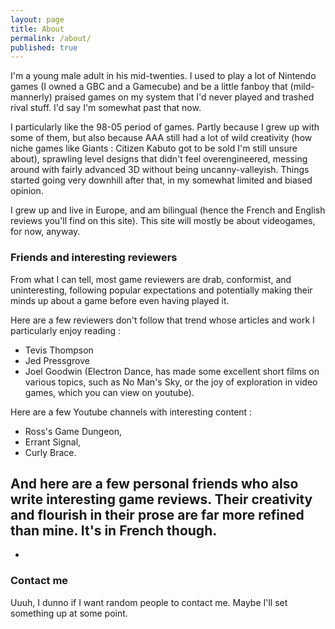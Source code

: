 ```yaml
---
layout: page
title: About
permalink: /about/
published: true
---
```


I'm a young male adult in his mid-twenties. I used to play a lot of Nintendo games (I owned a GBC and a Gamecube) and be a little fanboy that (mild-mannerly) praised games on my system that I'd never played and trashed rival stuff. I'd say I'm somewhat past that now. 

I particularly like the 98-05 period of games. Partly because I grew up with some of them, but also because AAA still had a lot of wild creativity (how niche games like Giants : Citizen Kabuto got to be sold I'm still unsure about), sprawling level designs that didn't feel overengineered, messing around with fairly advanced 3D without being uncanny-valleyish. Things started going very downhill after that, in my somewhat limited and biased opinion.

I grew up and live in Europe, and am bilingual (hence the French and English reviews you'll find on this site). This site will mostly be about videogames, for now, anyway.

### Friends and interesting reviewers

From what I can tell, most game reviewers are drab, conformist, and uninteresting, following popular expectations and potentially making their minds up about a game before even having played it.

Here are a few reviewers don't follow that trend whose articles and work I particularly enjoy reading :

- Tevis Thompson
- Jed Pressgrove
- Joel Goodwin (Electron Dance, has made some excellent short films on various topics, such as No Man's Sky, or the joy of exploration in video games, which you can view on youtube).

Here are a few Youtube channels with interesting content :
- Ross's Game Dungeon,
- Errant Signal,
- Curly Brace.

And here are a few personal friends who also write interesting game reviews. Their creativity and flourish in their prose are far more refined than mine. It's in French though.
- 
-

### Contact me

Uuuh, I dunno if I want random people to contact me. Maybe I'll set something up at some point.
